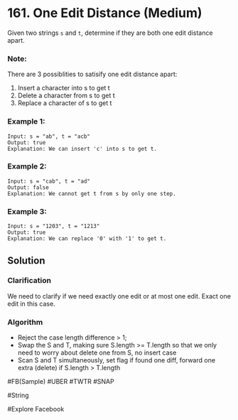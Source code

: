 # 161. One Edit Distance (Medium)

Given two strings `s` and `t`, determine if they are both one edit distance apart.

### Note: 

There are 3 possiblities to satisify one edit distance apart:

1. Insert a character into s to get t
2. Delete a character from s to get t
3. Replace a character of s to get t

### Example 1:
```
Input: s = "ab", t = "acb"
Output: true
Explanation: We can insert 'c' into s to get t.
```
### Example 2:
```
Input: s = "cab", t = "ad"
Output: false
Explanation: We cannot get t from s by only one step.
```
### Example 3:
```
Input: s = "1203", t = "1213"
Output: true
Explanation: We can replace '0' with '1' to get t.
```

## Solution

### Clarification
We need to clarify if we need exactly one edit or at most one edit. Exact one edit in this case.

### Algorithm
- Reject the case length difference > 1;
- Swap the S and T, making sure S.length >= T.length so that we only need to worry about delete one from S, no insert case
- Scan S and T simultaneously, set flag if found one diff, forward one extra (delete) if S.length > T.length

#FB(Sample) #UBER #TWTR #SNAP

#String

#Explore Facebook
